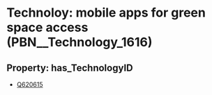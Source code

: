 # Technoloy: __mobile apps for green space access__ (PBN__Technology_1616)

## Property: has_TechnologyID

* [Q620615](Q620615)

